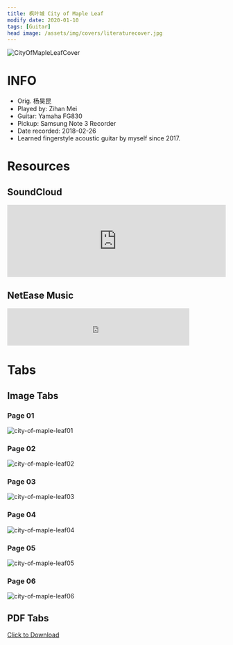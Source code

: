 ```yaml
---
title: 枫叶城 City of Maple Leaf
modify date: 2020-01-10
tags: [Guitar]
head image: /assets/img/covers/literaturecover.jpg
---
```


![CityOfMapleLeafCover](../../assets/img/02literature/00guitar/2018-02-26枫叶城/Autumn%20Leaf%20Fred%20Bartelsori.png)

# INFO
* Orig. 杨昊昆
* Played by: Zihan Mei
* Guitar: Yamaha FG830
* Pickup: Samsung Note 3 Recorder
* Date recorded: 2018-02-26
* Learned fingerstyle acoustic guitar by myself since 2017.

# Resources

## SoundCloud
<iframe width="100%" height="166" scrolling="no" frameborder="no" allow="autoplay" src="https://w.soundcloud.com/player/?url=https%3A//api.soundcloud.com/tracks/741222307&color=%23fd746c&auto_play=false&hide_related=false&show_comments=true&show_user=true&show_reposts=false&show_teaser=true"></iframe>

## NetEase Music

<iframe frameborder="no" border="0" marginwidth="0" marginheight="0" width=420 height=86 src="https://music.163.com/outchain/player?type=3&id=1368203396&auto=0&height=66"></iframe>

# Tabs
## Image Tabs

### Page 01

![city-of-maple-leaf01](../../assets/img/02literature/00guitar/2018-02-26%E6%9E%AB%E5%8F%B6%E5%9F%8E/city-of-maple-leaf01.jpg)

### Page 02

![city-of-maple-leaf02](../../assets/img/02literature/00guitar/2018-02-26%E6%9E%AB%E5%8F%B6%E5%9F%8E/city-of-maple-leaf02.jpg)

### Page 03

![city-of-maple-leaf03](../../assets/img/02literature/00guitar/2018-02-26%E6%9E%AB%E5%8F%B6%E5%9F%8E/city-of-maple-leaf03.jpg)

### Page 04

![city-of-maple-leaf04](../../assets/img/02literature/00guitar/2018-02-26%E6%9E%AB%E5%8F%B6%E5%9F%8E/city-of-maple-leaf04.jpg)

### Page 05

![city-of-maple-leaf05](../../assets/img/02literature/00guitar/2018-02-26%E6%9E%AB%E5%8F%B6%E5%9F%8E/city-of-maple-leaf05.jpg)

### Page 06

![city-of-maple-leaf06](../../assets/img/02literature/00guitar/2018-02-26%E6%9E%AB%E5%8F%B6%E5%9F%8E/city-of-maple-leaf06.jpg)

## PDF Tabs
[Click to Download](/assets/img/02literature/00guitar/2018-02-26枫叶城/city-of-maple-leaf.pdf)